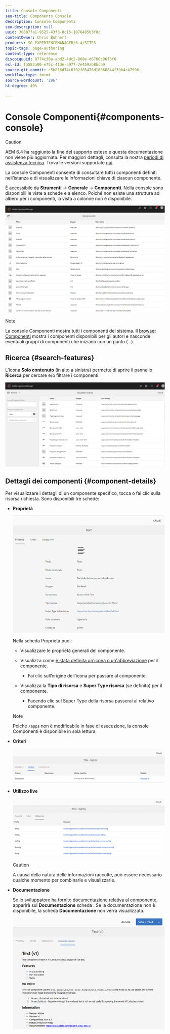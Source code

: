 ```yaml
---
title: Console Componenti
seo-title: Components Console
description: Console Componenti
seo-description: null
uuid: 308b7fa1-9525-43f3-8c15-1076485b3f8c
contentOwner: Chris Bohnert
products: SG_EXPERIENCEMANAGER/6.4/SITES
topic-tags: page-authoring
content-type: reference
discoiquuid: 8774c38a-abd2-4dc2-868e-d6760c96f3f6
exl-id: fa583a06-e75c-41de-a977-7e459ab8bca9
source-git-commit: c5b816d74c6f02f85476d16868844f39b4c47996
workflow-type: tm+mt
source-wordcount: '296'
ht-degree: 49%

---
```


# Console Componenti{#components-console}

>[!CAUTION]
>
>AEM 6.4 ha raggiunto la fine del supporto esteso e questa documentazione non viene più aggiornata. Per maggiori dettagli, consulta la nostra [periodi di assistenza tecnica](https://helpx.adobe.com/it/support/programs/eol-matrix.html). Trova le versioni supportate [qui](https://experienceleague.adobe.com/docs/).

La console Componenti consente di consultare tutti i componenti definiti nell’istanza e di visualizzare le informazioni chiave di ciascun componente.

È accessibile da **Strumenti** -> **Generale** -> **Componenti**. Nella console sono disponibili le viste a schede e a elenco. Poiché non esiste una struttura ad albero per i componenti, la vista a colonne non è disponibile.

![chlimage_1-301](assets/chlimage_1-301.png)

>[!NOTE]
>
>La console Componenti mostra tutti i componenti del sistema. Il [browser Componenti](/help/sites-authoring/author-environment-tools.md#components-browser) mostra i componenti disponibili per gli autori e nasconde eventuali gruppi di componenti che iniziano con un punto ( `.`).

## Ricerca {#search-features}

L’icona **Solo contenuto** (in alto a sinistra) permette di aprire il pannello **Ricerca** per cercare e/o filtrare i componenti:

![chlimage_1-302](assets/chlimage_1-302.png)

## Dettagli dei componenti {#component-details}

Per visualizzare i dettagli di un componente specifico, tocca o fai clic sulla risorsa richiesta. Sono disponibili tre schede:

* **Proprietà**

   ![screen_shot_2018-03-27at165847](assets/screen_shot_2018-03-27at165847.png)

   Nella scheda Proprietà puoi:

   * Visualizzare le proprietà generali del componente.
   * Visualizza come [è stata definita un&#39;icona o un&#39;abbreviazione](/help/sites-developing/components-basics.md#component-icon-in-touch-ui) per il componente.

      * Fai clic sull’origine dell’icona per passare al componente.
   * Visualizza la **Tipo di risorsa** e **Super Type risorsa** (se definito) per il componente.

      * Facendo clic sul Super Type della risorsa passerai al relativo componente.
   >[!NOTE]
   >
   >Poiché `/apps` non è modificabile in fase di esecuzione, la console Componenti è disponibile in sola lettura.

* **Criteri**

   ![chlimage_1-303](assets/chlimage_1-303.png)

* **Utilizzo live**

   ![chlimage_1-304](assets/chlimage_1-304.png)

   >[!CAUTION]
   >
   >A causa della natura delle informazioni raccolte, può essere necessario qualche momento per combinarle e visualizzarle.

* **Documentazione**

   Se lo sviluppatore ha fornito [documentazione relativa al componente](/help/sites-developing/developing-components.md#documenting-your-component), apparirà sul **Documentazione** scheda . Se la documentazione non è disponibile, la scheda **Documentazione** non verrà visualizzata.

   ![chlimage_1-305](assets/chlimage_1-305.png)
